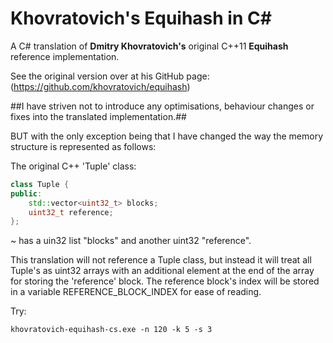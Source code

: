 # Khovratovich's Equihash in C\# #

A C# translation of **Dmitry Khovratovich's** original C++11 **Equihash** reference implementation.

See the original version over at his GitHub page: (https://github.com/khovratovich/equihash)

##I have striven not to introduce any optimisations, behaviour changes or fixes into the translated implementation.##

BUT with the only exception being that I have changed the way the memory structure is represented as follows:

The original C++ 'Tuple' class:
```C++
class Tuple {
public:
    std::vector<uint32_t> blocks;
    uint32_t reference;
};
```
~ has a uin32 list "blocks" and another uint32 "reference".
                
This translation will not reference a Tuple class, but instead it will treat all Tuple's
as uint32 arrays with an additional element at the end of the array for storing the 'reference' block.
The reference block's index will be stored in a variable REFERENCE_BLOCK_INDEX for ease of reading.

Try:
```
khovratovich-equihash-cs.exe -n 120 -k 5 -s 3
```


